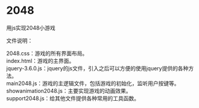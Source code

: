 # 2048
用js实现2048小游戏<br>

文件说明：<br>

2048.css：游戏的所有界面布局。<br>
index.html：游戏的主界面。<br>
jquery-3.6.0.js：jquery的js文件，引入之后可以方便的使用jquery提供的各种方法。<br>
main2048.js：游戏的主逻辑文件，包括游戏的初始化，监听用户按键等。<br>
showanimation2048.js：主要实现游戏的动画效果。<br>
support2048.js：给其他文件提供各种常用的工具函数。<br>
